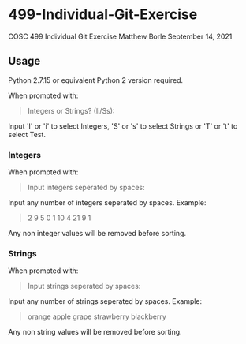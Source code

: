 # 499-Individual-Git-Exercise
COSC 499 Individual Git Exercise
Matthew Borle
September 14, 2021

## Usage
Python 2.7.15 or equivalent Python 2 version required.

When prompted with:
> Integers or Strings? (Ii/Ss):

Input 'I' or 'i' to select Integers, 'S' or 's' to select Strings or 'T' or 't' to select Test.

### Integers
When prompted with:
> Input integers seperated by spaces:

Input any number of integers seperated by spaces.
Example:
> 2 9 5 0 1 10 4 21 9 1

Any non integer values will be removed before sorting.

### Strings
When prompted with:
> Input strings seperated by spaces:

Input any number of strings seperated by spaces.
Example:
> orange apple grape strawberry blackberry

Any non string values will be removed before sorting.
